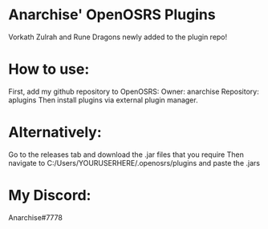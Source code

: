 # Anarchise' OpenOSRS Plugins
Vorkath Zulrah and Rune Dragons newly added to the plugin repo!

# How to use:

First, add my github repository to OpenOSRS:
Owner: anarchise
Repository: aplugins
Then install plugins via external plugin manager.

# Alternatively:

Go to the releases tab and download the .jar files that you require
Then navigate to C:/Users/YOURUSERHERE/.openosrs/plugins and paste the .jars 

# My Discord:
Anarchise#7778
